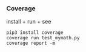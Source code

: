 ### Coverage

install + run + see
```
pip3 install coverage
coverage run test_mymath.py
coverage report -m
```